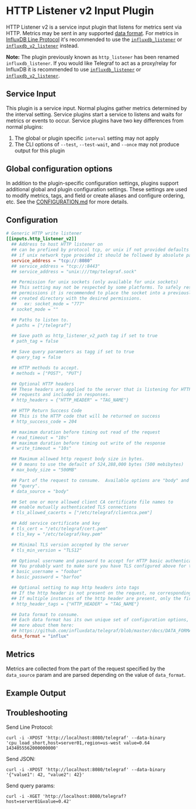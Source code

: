 # HTTP Listener v2 Input Plugin

HTTP Listener v2 is a service input plugin that listens for metrics sent via
HTTP. Metrics may be sent in any supported [data format][data_format]. For
metrics in [InfluxDB Line Protocol][line_protocol] it's recommended to use the
[`influxdb_listener`][influxdb_listener] or
[`influxdb_v2_listener`][influxdb_v2_listener] instead.

**Note:** The plugin previously known as `http_listener` has been renamed
`influxdb_listener`.  If you would like Telegraf to act as a proxy/relay for
InfluxDB it is recommended to use [`influxdb_listener`][influxdb_listener] or
[`influxdb_v2_listener`][influxdb_v2_listener].

## Service Input <!-- @/docs/includes/service_input.md -->

This plugin is a service input. Normal plugins gather metrics determined by the
interval setting. Service plugins start a service to listens and waits for
metrics or events to occur. Service plugins have two key differences from
normal plugins:

1. The global or plugin specific `interval` setting may not apply
2. The CLI options of `--test`, `--test-wait`, and `--once` may not produce
   output for this plugin

## Global configuration options <!-- @/docs/includes/plugin_config.md -->

In addition to the plugin-specific configuration settings, plugins support
additional global and plugin configuration settings. These settings are used to
modify metrics, tags, and field or create aliases and configure ordering, etc.
See the [CONFIGURATION.md][CONFIGURATION.md] for more details.

[CONFIGURATION.md]: ../../../docs/CONFIGURATION.md#plugins

## Configuration

```toml @sample.conf
# Generic HTTP write listener
[[inputs.http_listener_v2]]
  ## Address to host HTTP listener on
  ## can be prefixed by protocol tcp, or unix if not provided defaults to tcp
  ## if unix network type provided it should be followed by absolute path for unix socket
  service_address = "tcp://:8080"
  ## service_address = "tcp://:8443"
  ## service_address = "unix:///tmp/telegraf.sock"

  ## Permission for unix sockets (only available for unix sockets)
  ## This setting may not be respected by some platforms. To safely restrict
  ## permissions it is recommended to place the socket into a previously
  ## created directory with the desired permissions.
  ##   ex: socket_mode = "777"
  # socket_mode = ""

  ## Paths to listen to.
  # paths = ["/telegraf"]

  ## Save path as http_listener_v2_path tag if set to true
  # path_tag = false

  ## Save query parameters as tagg if set to true
  # query_tag = false

  ## HTTP methods to accept.
  # methods = ["POST", "PUT"]

  ## Optional HTTP headers
  ## These headers are applied to the server that is listening for HTTP
  ## requests and included in responses.
  # http_headers = {"HTTP_HEADER" = "TAG_NAME"}

  ## HTTP Return Success Code
  ## This is the HTTP code that will be returned on success
  # http_success_code = 204

  ## maximum duration before timing out read of the request
  # read_timeout = "10s"
  ## maximum duration before timing out write of the response
  # write_timeout = "10s"

  ## Maximum allowed http request body size in bytes.
  ## 0 means to use the default of 524,288,000 bytes (500 mebibytes)
  # max_body_size = "500MB"

  ## Part of the request to consume.  Available options are "body" and
  ## "query".
  # data_source = "body"

  ## Set one or more allowed client CA certificate file names to
  ## enable mutually authenticated TLS connections
  # tls_allowed_cacerts = ["/etc/telegraf/clientca.pem"]

  ## Add service certificate and key
  # tls_cert = "/etc/telegraf/cert.pem"
  # tls_key = "/etc/telegraf/key.pem"

  ## Minimal TLS version accepted by the server
  # tls_min_version = "TLS12"

  ## Optional username and password to accept for HTTP basic authentication.
  ## You probably want to make sure you have TLS configured above for this.
  # basic_username = "foobar"
  # basic_password = "barfoo"

  ## Optional setting to map http headers into tags
  ## If the http header is not present on the request, no corresponding tag will be added
  ## If multiple instances of the http header are present, only the first value will be used
  # http_header_tags = {"HTTP_HEADER" = "TAG_NAME"}

  ## Data format to consume.
  ## Each data format has its own unique set of configuration options, read
  ## more about them here:
  ## https://github.com/influxdata/telegraf/blob/master/docs/DATA_FORMATS_INPUT.md
  data_format = "influx"
```

## Metrics

Metrics are collected from the part of the request specified by the
`data_source` param and are parsed depending on the value of `data_format`.

## Example Output

## Troubleshooting

Send Line Protocol:

```shell
curl -i -XPOST 'http://localhost:8080/telegraf' --data-binary 'cpu_load_short,host=server01,region=us-west value=0.64 1434055562000000000'
```

Send JSON:

```shell
curl -i -XPOST 'http://localhost:8080/telegraf' --data-binary '{"value1": 42, "value2": 42}'
```

Send query params:

```shell
curl -i -XGET 'http://localhost:8080/telegraf?host=server01&value=0.42'
```

[data_format]: /docs/DATA_FORMATS_INPUT.md
[influxdb_listener]: /plugins/inputs/influxdb_listener/README.md
[line_protocol]: https://docs.influxdata.com/influxdb/cloud/reference/syntax/line-protocol/
[influxdb_v2_listener]: /plugins/inputs/influxdb_v2_listener/README.md
